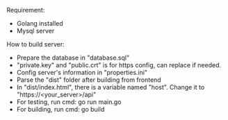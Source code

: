 Requirement:

- Golang installed
- Mysql server

 How to build server:

- Prepare the database in "database.sql"
- "private.key" and "public.crt" is for https config, can replace if needed.
- Config server's information in "properties.ini"
- Parse the "dist" folder after building from frontend
- In "dist/index.html", there is a variable named "host". Change it to "https://<your_server>/api"
- For testing, run cmd: go run main.go
- For building, run cmd: go build